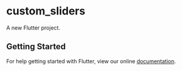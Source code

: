 # custom_sliders

A new Flutter project.

## Getting Started

For help getting started with Flutter, view our online
[documentation](https://flutter.io/).
